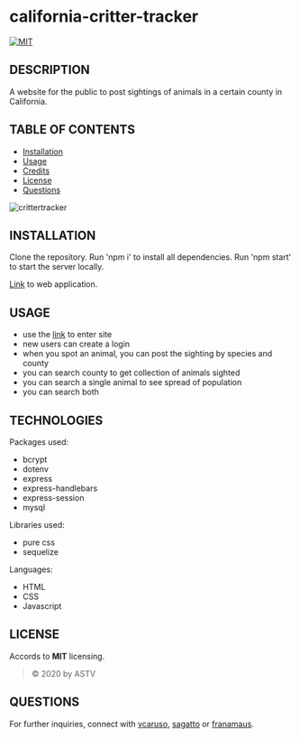 # california-critter-tracker 

[![MIT](https://img.shields.io/badge/License-MIT-blue.svg)](https://opensource.org/licenses/MIT)
    
## DESCRIPTION
A website for the public to post sightings of animals in a certain county in California.

## TABLE OF CONTENTS
* [Installation](#installation)
* [Usage](#usage)
* [Credits](#credits)
* [License](#license)
* [Questions](#questions)

![crittertracker](https://user-images.githubusercontent.com/62676730/100019498-00b16400-2d93-11eb-9e86-1eca51a7ebdf.PNG)

## INSTALLATION
Clone the repository. Run 'npm i' to install all dependencies. Run 'npm start' to start the server locally.

[Link](https://pure-scrubland-55089.herokuapp.com/) to web application.

## USAGE
* use the [link](https://pure-scrubland-55089.herokuapp.com/) to enter site
* new users can create a login
* when you spot an animal, you can post the sighting by species and county
* you can search county to get collection of animals sighted
* you can search a single animal to see spread of population
* you can search both


## TECHNOLOGIES
Packages used:
* bcrypt
* dotenv
* express
* express-handlebars
* express-session
* mysql

Libraries used:
* pure css
* sequelize

Languages:
* HTML
* CSS
* Javascript

## LICENSE
Accords to __MIT__ licensing.
>&copy; 2020 by ASTV

## QUESTIONS
For further inquiries, connect with [vcaruso](https://github.com/vcaruso0923), [sagatto](https://github.com/sagatto) or [franamaus](https://github.com/franamaus).
